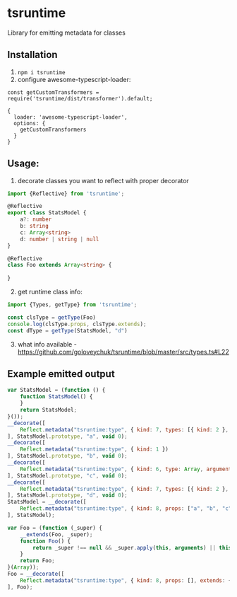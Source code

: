 # tsruntime

Library for emitting metadata for classes

## Installation
1) `npm i tsruntime`
2) configure awesome-typescript-loader:
```
const getCustomTransformers = require('tsruntime/dist/transformer').default;

{
  loader: 'awesome-typescript-loader',
  options: {
    getCustomTransformers
  }
}
```
## Usage:
1) decorate classes you want to reflect with proper decorator
```ts
import {Reflective} from 'tsruntime';

@Reflective
export class StatsModel {
    a?: number
    b: string
    c: Array<string>
    d: number | string | null
}  

@Reflective
class Foo extends Array<string> {
  
}

```

2) get runtime class info:
```ts
import {Types, getType} from 'tsruntime';

const clsType = getType(Foo)
console.log(clsType.props, clsType.extends);
const dType = getType(StatsModel, "d")
```
3) what info available - https://github.com/goloveychuk/tsruntime/blob/master/src/types.ts#L22

## Example emitted output
```js
var StatsModel = (function () {
    function StatsModel() {
    }
    return StatsModel;
}());
__decorate([
    Reflect.metadata("tsruntime:type", { kind: 7, types: [{ kind: 2 }, { kind: 5 }] })
], StatsModel.prototype, "a", void 0);
__decorate([
    Reflect.metadata("tsruntime:type", { kind: 1 })
], StatsModel.prototype, "b", void 0);
__decorate([
    Reflect.metadata("tsruntime:type", { kind: 6, type: Array, arguments: [{ kind: 1 }] })
], StatsModel.prototype, "c", void 0);
__decorate([
    Reflect.metadata("tsruntime:type", { kind: 7, types: [{ kind: 2 }, { kind: 1 }, { kind: 4 }] })
], StatsModel.prototype, "d", void 0);
StatsModel = __decorate([
    Reflect.metadata("tsruntime:type", { kind: 8, props: ["a", "b", "c", "d"] })
], StatsModel);

var Foo = (function (_super) {
    __extends(Foo, _super);
    function Foo() {
        return _super !== null && _super.apply(this, arguments) || this;
    }
    return Foo;
}(Array));
Foo = __decorate([
    Reflect.metadata("tsruntime:type", { kind: 8, props: [], extends: { kind: 6, type: Array, arguments: [{ kind: 1 }] } })
], Foo);
```
